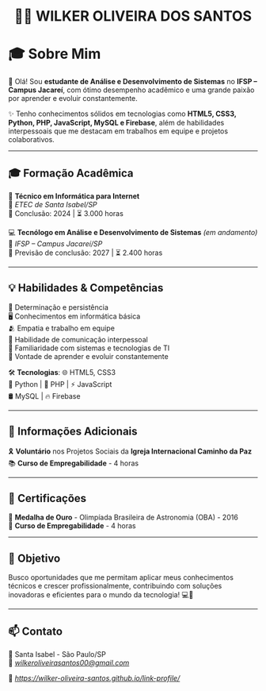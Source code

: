 <h1 align="center">
  👨‍💻 WILKER OLIVEIRA DOS SANTOS
</h1>


# 🎓 Sobre Mim

👋 Olá! Sou **estudante de Análise e Desenvolvimento de Sistemas** no **IFSP – Campus Jacareí**, com ótimo desempenho acadêmico e uma grande paixão por aprender e evoluir constantemente.

✨ Tenho conhecimentos sólidos em tecnologias como **HTML5, CSS3, Python, PHP, JavaScript, MySQL e Firebase**, além de habilidades interpessoais que me destacam em trabalhos em equipe e projetos colaborativos.

---

## 🎓 Formação Acadêmica

  🧠 **Técnico em Informática para Internet**  
  📍 *ETEC de Santa Isabel/SP*  
  📆 Conclusão: 2024 | ⏳ 3.000 horas

💻 **Tecnólogo em Análise e Desenvolvimento de Sistemas** *(em andamento)*  
  📍 *IFSP – Campus Jacareí/SP*  
  📆 Previsão de conclusão: 2027 | ⏳ 2.400 horas

---

## 💡 Habilidades & Competências

  🧭 Determinação e persistência  
  🖥️ Conhecimentos em informática básica  
  🫂 Empatia e trabalho em equipe  
  💬 Habilidade de comunicação interpessoal  
  🧰 Familiaridade com sistemas e tecnologias de TI  
  📘 Vontade de aprender e evoluir constantemente  

🛠️ **Tecnologias**:
  🌐 HTML5, CSS3  
  🐍 Python | 🐘 PHP | ⚡ JavaScript  
  🛢️ MySQL | 🔥 Firebase

---

## 🤝 Informações Adicionais

  🎗️ **Voluntário** nos Projetos Sociais da **Igreja Internacional Caminho da Paz**  
  📚 **Curso de Empregabilidade** - 4 horas  

---

## 🏅 Certificações

  🥇 **Medalha de Ouro** - Olimpíada Brasileira de Astronomia (OBA) - 2016  
  📜 **Curso de Empregabilidade** - 4 horas  

---

## 🚀 Objetivo

Busco oportunidades que me permitam aplicar meus conhecimentos técnicos e crescer profissionalmente, contribuindo com soluções inovadoras e eficientes para o mundo da tecnologia! 💻🌟

---

## 📫 Contato

📍 Santa Isabel - São Paulo/SP  
  📧 *wilkeroliveirasantos00@gmail.com* 
  
  🔗 *https://wilker-oliveira-santos.github.io/link-profile/*



<!---
wilker-oliveira-santos/wilker-oliveira-santos is a ✨ special ✨ repository because its `README.md` (this file) appears on your GitHub profile.
You can click the Preview link to take a look at your changes.
--->
